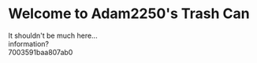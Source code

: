 # Welcome to Adam2250's Trash Can
It shouldn't be much here...<br>
information?<br>
7003591baa807ab0
